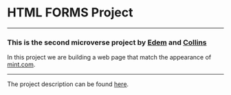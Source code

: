 # HTML FORMS Project

---
### This is the second microverse project by [Edem](https://github.com/edemagbenyo) and [Collins](https://github.com/collinsugwu)

In this project we are building a web page that match the appearance of [mint.com](https://accounts.intuit.com/signup.html?offering_id=Intuit.ifs.mint&namespace_id=50000026&redirect_url=https%3A%2F%2Fmint.intuit.com%2Foverview.event%3Futm_medium%3Ddirect%26cta%3Dhero_sign_up_free_ProspectWeb%26adobe_mc%3DMCMID%253D79556438041691363410013289296380182321%257CMCAID%253D2EC0A6CD05316612-40000114200006C4%257CMCORGID%253D969430F0543F253D0A4C98C6%252540AdobeOrg%257CTS%253D1568755098%26ivid%3D6c9e2019-b5fb-4c8f-b0a8-e7cd397afb2f).

---

The project description can be found [here](https://microverse.pathwright.com/library/fast-track-curriculum/69047/path/step/59524927/).
